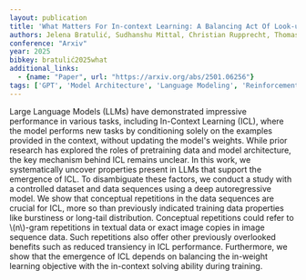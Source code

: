 ```yaml
---
layout: publication
title: 'What Matters For In-context Learning: A Balancing Act Of Look-up And In-weight Learning'
authors: Jelena Bratulić, Sudhanshu Mittal, Christian Rupprecht, Thomas Brox
conference: "Arxiv"
year: 2025
bibkey: bratulić2025what
additional_links:
  - {name: "Paper", url: "https://arxiv.org/abs/2501.06256"}
tags: ['GPT', 'Model Architecture', 'Language Modeling', 'Reinforcement Learning', 'Training Techniques', 'Pretraining Methods', 'Prompting', 'In-Context Learning']
---
```

Large Language Models (LLMs) have demonstrated impressive performance in
various tasks, including In-Context Learning (ICL), where the model performs
new tasks by conditioning solely on the examples provided in the context,
without updating the model's weights. While prior research has explored the
roles of pretraining data and model architecture, the key mechanism behind ICL
remains unclear. In this work, we systematically uncover properties present in
LLMs that support the emergence of ICL. To disambiguate these factors, we
conduct a study with a controlled dataset and data sequences using a deep
autoregressive model. We show that conceptual repetitions in the data sequences
are crucial for ICL, more so than previously indicated training data properties
like burstiness or long-tail distribution. Conceptual repetitions could refer
to \\(n\\)-gram repetitions in textual data or exact image copies in image sequence
data. Such repetitions also offer other previously overlooked benefits such as
reduced transiency in ICL performance. Furthermore, we show that the emergence
of ICL depends on balancing the in-weight learning objective with the
in-context solving ability during training.

